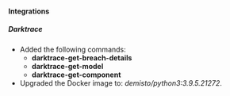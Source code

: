 #### Integrations
##### Darktrace
- Added the following commands:
  - **darktrace-get-breach-details**
  - **darktrace-get-model**
  - **darktrace-get-component**
- Upgraded the Docker image to: *demisto/python3:3.9.5.21272*.
